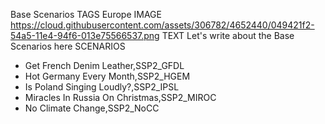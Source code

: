 Base Scenarios
TAGS
Europe
IMAGE
https://cloud.githubusercontent.com/assets/306782/4652440/049421f2-54a5-11e4-94f6-013e75566537.png
TEXT
Let's write about the Base Scenarios here
SCENARIOS
- Get French Denim Leather,SSP2_GFDL
- Hot Germany Every Month,SSP2_HGEM
- Is Poland Singing Loudly?,SSP2_IPSL
- Miracles In Russia On Christmas,SSP2_MIROC
- No Climate Change,SSP2_NoCC